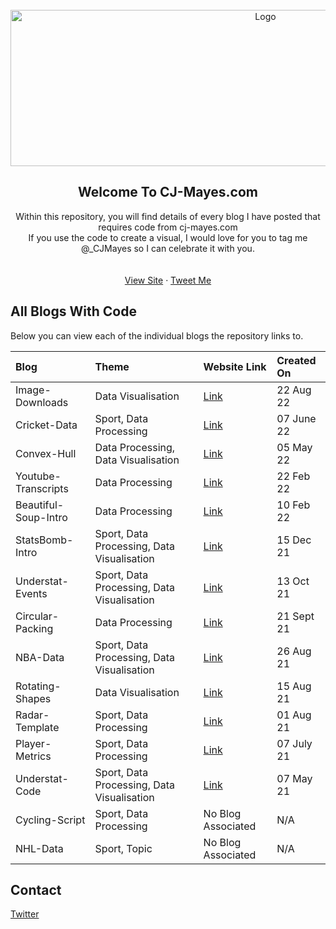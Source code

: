 <!-- PROJECT LOGO -->
<br />
<div align="center">
  <a href="https://pbs.twimg.com/profile_banners/1134539278506180608/1666991426/1500x500">
    <img src="https://pbs.twimg.com/profile_banners/1134539278506180608/1666991426/1500x500" alt="Logo" width="800" height="250">
  </a>
  
<!-- ABOUT THE PROJECT -->
## Welcome To CJ-Mayes.com

  <p align="center">
    Within this repository, you will find details of every blog I have posted that requires code from cj-mayes.com
    <br />
    If you use the code to create a visual, I would love for you to tag me @_CJMayes so I can celebrate it with you.
    <br />
    <br />
    <br />
    <a href="https://cj-mayes.com/">View Site</a>
    ·
    <a href="https://twitter.com/_CJMayes">Tweet Me</a>
  </p>
</div>

<!-- ABOUT THE PROJECT -->
## All Blogs With Code

Below you can view each of the individual blogs the repository links to.

<!-- Team, please amend only to have maximum of the last 12 in here at a time, the data will need to be uploaded and then linked to in brackets
please make sure that the readme file is made for the new data
you can copy and paste the below:
|Blog|Topic|Link|Created On|
-->
|Blog|Theme|Website Link|Created On|
|:----|:---------|:---------|:---------|
|Image-Downloads|Data Visualisation|[Link](https://cj-mayes.com/2022/08/22/shape-repository-python/)|22 Aug 22|
|Cricket-Data|Sport, Data Processing|[Link](https://cj-mayes.com/2022/06/07/no-rest-for-the-wicket-python/)|07 June 22|
|Convex-Hull|Data Processing, Data Visualisation|[Link](https://cj-mayes.com/2022/05/05/convex-hulls-in-tableau/)|05 May 22|
|Youtube-Transcripts|Data Processing|[Link](https://cj-mayes.com/2022/02/22/ironvizfeeder2022-resources/)|22 Feb 22|
|Beautiful-Soup-Intro|Data Processing|[Link](https://cj-mayes.com/2022/02/10/web-scraping-with-beautifulsoup-python/)|10 Feb 22|
|StatsBomb-Intro|Sport, Data Processing, Data Visualisation|[Link](https://cj-mayes.com/2021/12/15/statsbomb-intro-sportsvizsunday/)|15 Dec 21|
|Understat-Events|Sport, Data Processing, Data Visualisation|[Link](https://cj-mayes.com/2021/10/13/how-to-create-a-soccer-event-timeline/)|13 Oct 21|
|Circular-Packing|Data Processing|[Link](https://cj-mayes.com/2021/09/21/dont-burst-my-bubble/)|21 Sept 21|
|NBA-Data|Sport, Data Processing, Data Visualisation|[Link](https://cj-mayes.com/2021/08/26/python-from-benchwarmer-to-mvp/)|26 Aug 21|
|Rotating-Shapes|Data Visualisation|[Link](https://cj-mayes.com/2021/08/15/taking-a-new-angle-on-visualisations/)|15 Aug 21
|Radar-Template|Sport, Data Processing|[Link](https://cj-mayes.com/2021/08/01/tackling-radar-charts/)|01 Aug 21|
|Player-Metrics|Sport, Data Processing|[Link](https://cj-mayes.com/2021/07/07/player-metrics/)|07 July 21|
|Understat-Code|Sport, Data Processing, Data Visualisation|[Link](https://cj-mayes.com/2021/05/07/just-starting-out-with-understat/)|07 May 21|
|Cycling-Script|Sport, Data Processing|No Blog Associated|N/A|
|NHL-Data|Sport, Topic|No Blog Associated|N/A|



<!-- CONTACT -->
## Contact

[Twitter](www.twitter.com/@_CJMayes)

